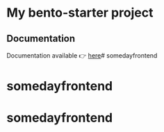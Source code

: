 # My bento-starter project

## Documentation

Documentation available :point_right: [here](https://bento-starter.netlify.com/)# somedayfrontend
# somedayfrontend
# somedayfrontend

